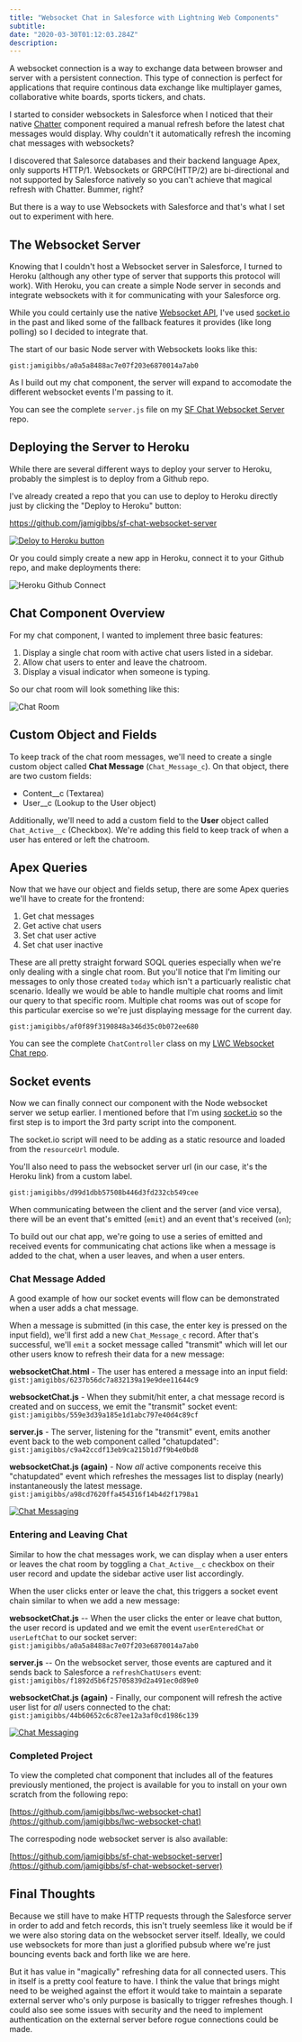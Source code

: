 ```yaml
---
title: "Websocket Chat in Salesforce with Lightning Web Components"
subtitle:
date: "2020-03-30T01:12:03.284Z"
description: 
---
```


A websocket connection is a way to exchange data between browser and server with a persistent connection. This type of connection is perfect for applications that require continous data exchange like multiplayer games, collaborative white boards, sports tickers, and chats.

I started to consider websockets in Salesforce when I noticed that their native [Chatter](https://www.salesforce.com/products/chatter/features/) component required a manual refresh before the latest chat messages would display. Why couldn't it automatically refresh the incoming chat messages with websockets?

I discovered that Salesorce databases and their backend language Apex, only supports HTTP/1. Websockets or GRPC(HTTP/2) are bi-directional and not supported by Salesforce natively so you can't achieve that magical refresh with Chatter. Bummer, right?

But there is a way to use Websockets with Salesforce and that's what I set out to experiment with here.

## The Websocket Server

Knowing that I couldn't host a Websocket server in Salesforce, I turned to Heroku (although any other type of server that supports this protocol will work). With Heroku, you can create a simple Node server in seconds and integrate websockets with it for communicating with your Salesforce org.

While you could certainly use the native [Websocket API](https://developer.mozilla.org/en-US/docs/Web/API/WebSockets_API), I've used [socket.io](https://socket.io/) in the past and liked some of the fallback features it provides (like long polling) so I decided to integrate that.

The start of our basic Node server with Websockets looks like this:

`gist:jamigibbs/a0a5a8488ac7e07f203e6870014a7ab0`

As I build out my chat component, the server will expand to accomodate the different websocket events I'm passing to it.

You can see the complete `server.js` file on my [SF Chat Websocket Server](https://github.com/jamigibbs/sf-chat-websocket-server/blob/master/server.js) repo.


## Deploying the Server to Heroku

While there are several different ways to deploy your server to Heroku, probably the simplest is to deploy from a Github repo. 

I've already created a repo that you can use to deploy to Heroku directly just by clicking the "Deploy to Heroku" button:

https://github.com/jamigibbs/sf-chat-websocket-server

[![Deloy to Heroku button](./heroku-deploy-button.png)](https://github.com/jamigibbs/sf-chat-websocket-server)

Or you could simply create a new app in Heroku, connect it to your Github repo, and make deployments there:

![Heroku Github Connect](./heroku-github.png)

## Chat Component Overview

For my chat component, I wanted to implement three basic features:

1. Display a single chat room with active chat users listed in a sidebar.
2. Allow chat users to enter and leave the chatroom.
3. Display a visual indicator when someone is typing.

So our chat room will look something like this:

![Chat Room](./chat-room.png)

## Custom Object and Fields

To keep track of the chat room messages, we'll need to create a single custom object called **Chat Message** (`Chat_Message_c`). On that object, there are two custom fields:

- Content__c (Textarea)
- User__c (Lookup to the User object)

Additionally, we'll need to add a custom field to the **User** object called `Chat_Active__c` (Checkbox). We're adding this field to keep track of when a user has entered or left the chatroom.

## Apex Queries

Now that we have our object and fields setup, there are some Apex queries we'll have to create for the frontend:

1. Get chat messages
2. Get active chat users
3. Set chat user active
4. Set chat user inactive

These are all pretty straight forward SOQL queries especially when we're only dealing with a single chat room. But you'll notice that I'm limiting our messages to only those created `today` which isn't a particuarly realistic chat scenario. Ideally we would be able to handle multiple chat rooms and limit our query to that specific room. Multiple chat rooms was out of scope for this particular exercise so we're just displaying message for the current day.

`gist:jamigibbs/af0f89f3190848a346d35c0b072ee680`

You can see the complete `ChatController` class on my [LWC Websocket Chat repo](https://github.com/jamigibbs/lwc-websocket-chat/blob/master/force-app/main/default/classes/ChatController.cls).

## Socket events

Now we can finally connect our component with the Node websocket server we setup earlier. I mentioned before that I'm using [socket.io](https://socket.io/) so the first step is to import the 3rd party script into the component.

The socket.io script will need to be adding as a static resource and loaded from the `resourceUrl` module.

You'll also need to pass the websocket server url (in our case, it's the Heroku link) from a custom label.

`gist:jamigibbs/d99d1dbb57508b446d3fd232cb549cee`

When communicating between the client and the server (and vice versa), there will be an event that's emitted (`emit`) and an event that's received (`on`);

To build out our chat app, we're going to use a series of emitted and received events for communicating chat actions like when a message is added to the chat, when a user leaves, and when a user enters.

### Chat Message Added

A good example of how our socket events will flow can be demonstrated when a user adds a chat message.

When a message is submitted (in this case, the enter key is pressed on the input field), we'll first add a new `Chat_Message_c` record. After that's successful, we'll `emit` a socket message called "transmit" which will let our other users know to refresh their data for a new message:

**websocketChat.html** - The user has entered a message into an input field:
`gist:jamigibbs/6237b56dc7a832139a19e9dee11644c9`

**websocketChat.js** - When they submit/hit enter, a chat message record is created and on success, we emit the "transmit" socket event:
`gist:jamigibbs/559e3d39a185e1d1abc797e40d4c89cf`

**server.js** - The server, listening for the "transmit" event, emits another event back to the web component called "chatupdated":
`gist:jamigibbs/c9a42ccdf13eb9ca215b1d7f9b4e0bd8`

**websocketChat.js (again)** - Now _all_ active components receive this "chatupdated" event which refreshes the messages list to display (nearly) instantaneously the latest message.
`gist:jamigibbs/a98cd7620ffa454316f14b4d2f1798a1`

[![Chat Messaging](./chat-messages.gif)](https://d.pr/i/FRv0mY)

### Entering and Leaving Chat

Similar to how the chat messages work, we can display when a user enters or leaves the chat room by toggling a `Chat_Active__c` checkbox on their user record and update the sidebar active user list accordingly.

When the user clicks enter or leave the chat, this triggers a socket event chain similar to when we add a new message:

**websocketChat.js** -- When the user clicks the enter or leave chat button, the user record is updated and we emit the event `userEnteredChat` or `userLeftChat` to our socket server:
`gist:jamigibbs/a0a5a8488ac7e07f203e6870014a7ab0`

**server.js** -- On the websocket server, those events are captured and it sends back to Salesforce a `refreshChatUsers` event:
`gist:jamigibbs/f1892d5b6f25705839d2a491ec0d89e0`

**websocketChat.js (again)** - Finally, our component will refresh the active user list for _all_ users connected to the chat:
`gist:jamigibbs/44b60652c6c87ee12a3af0cd1986c139`

[![Chat Messaging](./enter-leave-chat.gif)](https://d.pr/i/BYoInf)

### Completed Project

To view the completed chat component that includes all of the features previously mentioned, the project is available for you to install on your own scratch from the following repo:

[https://github.com/jamigibbs/lwc-websocket-chat](https://github.com/jamigibbs/lwc-websocket-chat)

The correspoding node websocket server is also available:

[https://github.com/jamigibbs/sf-chat-websocket-server](https://github.com/jamigibbs/sf-chat-websocket-server)


## Final Thoughts

Because we still have to make HTTP requests through the Salesforce server in order to add and fetch records, this isn't truely seemless like it would be if we were also storing data on the websocket server itself. Ideally, we could use websockets for more than just a glorified pubsub where we're just bouncing events back and forth like we are here.

But it has value in "magically" refreshing data for all connected users. This in itself is a pretty cool feature to have. I think the value that brings might need to be weighed against the effort it would take to maintain a separate external server who's only purpose is basically to trigger refreshes though. I could also see some issues with security and the need to implement authentication on the external server before rogue connections could be made.